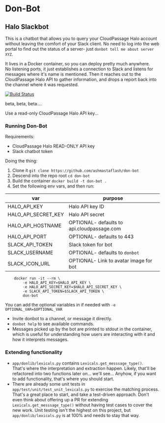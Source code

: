 # Don-Bot

## Halo Slackbot

This is a chatbot that allows you to query your CloudPassage Halo account
without leaving the comfort of your Slack client.  No need to log into the
web portal to find out the status of a server- just
`donbot tell me about server XYZ`.

It lives in a Docker container, so you can deploy pretty much anywhere.  
No listening ports, it just establishes a connection to Slack and listens
for messages where it's name is mentioned. Then it reaches out to the
CloudPassage Halo API to gather information, and drops a report back into the
channel where it was requested.

[![Build Status](https://travis-ci.org/ashmastaflash/don-bot.svg?branch=master)](https://travis-ci.org/ashmastaflash/don-bot)

beta, beta, beta....

Use a read-only CloudPassage Halo API key...

### Running Don-Bot

Requirements:

* CloudPassage Halo READ-ONLY API key
* Slack chatbot token

Doing the thing:

1. Clone it `git clone https://github.com/ashmastaflash/don-bot`
1. Descend into the repo root `cd don-bot`
1. Build the container `docker build -t don-bot .`
1. Set the following env vars, and then run:

| var                 | purpose                                      |
|---------------------|----------------------------------------------|
| HALO_API_KEY        | Halo API key ID                              |
| HALO_API_SECRET_KEY | Halo API secret                              |
| HALO_API_HOSTNAME   | OPTIONAL- defaults to api.cloudpassage.com   |
| HALO_API_PORT       | OPTIONAL- defaults to 443                    |
| SLACK_API_TOKEN     | Slack token for bot                          |
| SLACK_USERNAME      | OPTIONAL- defaults to `donbot`               |
| SLACK_ICON_URL      | OPTIONAL- Link to avatar image for bot       |

```
    docker run -it --rm \
        -e HALO_API_KEY=$HALO_API_KEY \
        -e HALO_API_SECRET_KEY=$HALO_API_SECRET_KEY \
        -e SLACK_API_TOKEN=$SLACK_API_TOKEN \
        don-bot

```
You can add the optional variables in if needed with
`-e OPTIONAL_VAR=$OPTIONAL_VAR`


* Invite donbot to a channel, or message it directly.
* `donbot help` to see available commands.
* Messages picked up by the bot are printed to stdout in the container, which
is useful for understanding how users are interacting with it and how it
interprets messages.


### Extending functionality

* `app/donlib/lexicals.py` contains `Lexicals.get_messsage_type()`.  
That's where the interpretation and extraction happen.  Likely, that'll be
refactored into two functions later on... we'll see...  Anyhow, if you want to
add functionality, that's where you should start.
* There are already some unit tests in `app/test/unit/test_unit_lexicals.py`
to exercise the matching process.  That's a great place to start, and take a
test-driven approach.  Don't even think about offering up a PR for extending
`Lexicals.get_messsage_type()` without having test cases to cover the new work.
Unit testing isn't the highest on this project, but `app/donlib/lexicals.py`
is at 100% and needs to stay that way.
